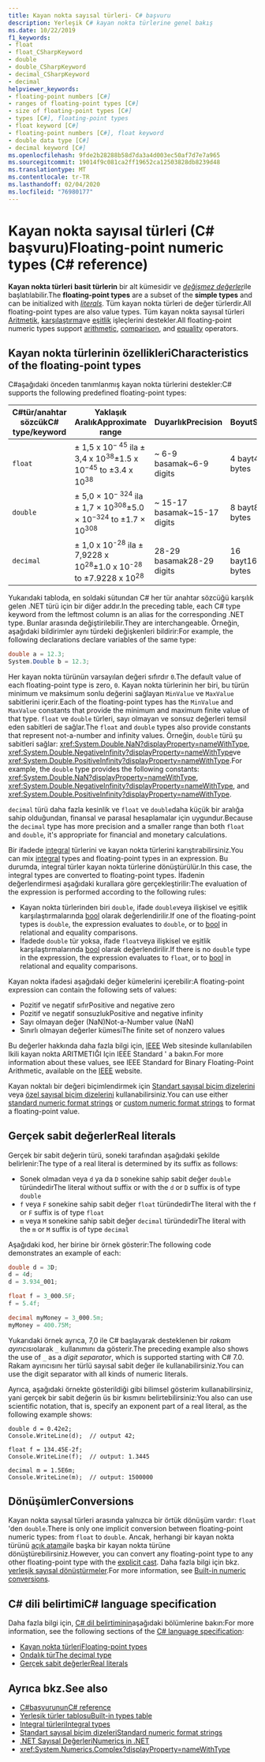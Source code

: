 ```yaml
---
title: Kayan nokta sayısal türleri- C# başvuru
description: Yerleşik C# kayan nokta türlerine genel bakış
ms.date: 10/22/2019
f1_keywords:
- float
- float_CSharpKeyword
- double
- double_CSharpKeyword
- decimal_CSharpKeyword
- decimal
helpviewer_keywords:
- floating-point numbers [C#]
- ranges of floating-point types [C#]
- size of floating-point types [C#]
- types [C#], floating-point types
- float keyword [C#]
- floating-point numbers [C#], float keyword
- double data type [C#]
- decimal keyword [C#]
ms.openlocfilehash: 9fde2b28288b58d7da3a4d003ec50af7d7e7a965
ms.sourcegitcommit: 19014f9c081ca2ff19652ca12503828db8239d48
ms.translationtype: MT
ms.contentlocale: tr-TR
ms.lasthandoff: 02/04/2020
ms.locfileid: "76980177"
---
```

# <a name="floating-point-numeric-types-c-reference"></a><span data-ttu-id="baa9c-103">Kayan nokta sayısal türleri (C# başvuru)</span><span class="sxs-lookup"><span data-stu-id="baa9c-103">Floating-point numeric types (C# reference)</span></span>

<span data-ttu-id="baa9c-104">**Kayan nokta türleri** **basit türlerin** bir alt kümesidir ve [*değişmez değerler*](#real-literals)ile başlatılabilir.</span><span class="sxs-lookup"><span data-stu-id="baa9c-104">The **floating-point types** are a subset of the **simple types** and can be initialized with [*literals*](#real-literals).</span></span> <span data-ttu-id="baa9c-105">Tüm kayan nokta türleri de değer türlerdir.</span><span class="sxs-lookup"><span data-stu-id="baa9c-105">All floating-point types are also value types.</span></span> <span data-ttu-id="baa9c-106">Tüm kayan nokta sayısal türleri [Aritmetik](../operators/arithmetic-operators.md), [karşılaştırma](../operators/comparison-operators.md)ve [eşitlik](../operators/equality-operators.md) işleçlerini destekler.</span><span class="sxs-lookup"><span data-stu-id="baa9c-106">All floating-point numeric types support [arithmetic](../operators/arithmetic-operators.md), [comparison](../operators/comparison-operators.md), and [equality](../operators/equality-operators.md) operators.</span></span>

## <a name="characteristics-of-the-floating-point-types"></a><span data-ttu-id="baa9c-107">Kayan nokta türlerinin özellikleri</span><span class="sxs-lookup"><span data-stu-id="baa9c-107">Characteristics of the floating-point types</span></span>

<span data-ttu-id="baa9c-108">C#aşağıdaki önceden tanımlanmış kayan nokta türlerini destekler:</span><span class="sxs-lookup"><span data-stu-id="baa9c-108">C# supports the following predefined floating-point types:</span></span>
  
|<span data-ttu-id="baa9c-109">C#tür/anahtar sözcük</span><span class="sxs-lookup"><span data-stu-id="baa9c-109">C# type/keyword</span></span>|<span data-ttu-id="baa9c-110">Yaklaşık Aralık</span><span class="sxs-lookup"><span data-stu-id="baa9c-110">Approximate range</span></span>|<span data-ttu-id="baa9c-111">Duyarlık</span><span class="sxs-lookup"><span data-stu-id="baa9c-111">Precision</span></span>|<span data-ttu-id="baa9c-112">Boyut</span><span class="sxs-lookup"><span data-stu-id="baa9c-112">Size</span></span>|<span data-ttu-id="baa9c-113">.NET türü</span><span class="sxs-lookup"><span data-stu-id="baa9c-113">.NET type</span></span>|
|----------|-----------------------|---------------|--------------|--------------|
|`float`|<span data-ttu-id="baa9c-114">± 1,5 x 10<sup>− 45</sup> ila ± 3,4 x 10<sup>38</sup></span><span class="sxs-lookup"><span data-stu-id="baa9c-114">±1.5 x 10<sup>−45</sup> to ±3.4 x 10<sup>38</sup></span></span>|<span data-ttu-id="baa9c-115">~ 6-9 basamak</span><span class="sxs-lookup"><span data-stu-id="baa9c-115">~6-9 digits</span></span>|<span data-ttu-id="baa9c-116">4 bayt</span><span class="sxs-lookup"><span data-stu-id="baa9c-116">4 bytes</span></span>|<xref:System.Single?displayProperty=nameWithType>|
|`double`|<span data-ttu-id="baa9c-117">± 5,0 × 10<sup>− 324</sup> ila ± 1,7 × 10<sup>308</sup></span><span class="sxs-lookup"><span data-stu-id="baa9c-117">±5.0 × 10<sup>−324</sup> to ±1.7 × 10<sup>308</sup></span></span>|<span data-ttu-id="baa9c-118">~ 15-17 basamak</span><span class="sxs-lookup"><span data-stu-id="baa9c-118">~15-17 digits</span></span>|<span data-ttu-id="baa9c-119">8 bayt</span><span class="sxs-lookup"><span data-stu-id="baa9c-119">8 bytes</span></span>|<xref:System.Double?displayProperty=nameWithType>|
|`decimal`|<span data-ttu-id="baa9c-120">± 1,0 x 10<sup>-28</sup> ila ± 7,9228 x 10<sup>28</sup></span><span class="sxs-lookup"><span data-stu-id="baa9c-120">±1.0 x 10<sup>-28</sup> to ±7.9228 x 10<sup>28</sup></span></span>|<span data-ttu-id="baa9c-121">28-29 basamak</span><span class="sxs-lookup"><span data-stu-id="baa9c-121">28-29 digits</span></span>|<span data-ttu-id="baa9c-122">16 bayt</span><span class="sxs-lookup"><span data-stu-id="baa9c-122">16 bytes</span></span>|<xref:System.Decimal?displayProperty=nameWithType>|

<span data-ttu-id="baa9c-123">Yukarıdaki tabloda, en soldaki sütundan C# her tür anahtar sözcüğü karşılık gelen .NET türü için bir diğer addır.</span><span class="sxs-lookup"><span data-stu-id="baa9c-123">In the preceding table, each C# type keyword from the leftmost column is an alias for the corresponding .NET type.</span></span> <span data-ttu-id="baa9c-124">Bunlar arasında değiştirilebilir.</span><span class="sxs-lookup"><span data-stu-id="baa9c-124">They are interchangeable.</span></span> <span data-ttu-id="baa9c-125">Örneğin, aşağıdaki bildirimler aynı türdeki değişkenleri bildirir:</span><span class="sxs-lookup"><span data-stu-id="baa9c-125">For example, the following declarations declare variables of the same type:</span></span>

```csharp
double a = 12.3;
System.Double b = 12.3;
```

<span data-ttu-id="baa9c-126">Her kayan nokta türünün varsayılan değeri sıfırdır `0`.</span><span class="sxs-lookup"><span data-stu-id="baa9c-126">The default value of each floating-point type is zero, `0`.</span></span> <span data-ttu-id="baa9c-127">Kayan nokta türlerinin her biri, bu türün minimum ve maksimum sonlu değerini sağlayan `MinValue` ve `MaxValue` sabitlerini içerir.</span><span class="sxs-lookup"><span data-stu-id="baa9c-127">Each of the floating-point types has the `MinValue` and `MaxValue` constants that provide the minimum and maximum finite value of that type.</span></span> <span data-ttu-id="baa9c-128">`float` ve `double` türleri, sayı olmayan ve sonsuz değerleri temsil eden sabitleri de sağlar.</span><span class="sxs-lookup"><span data-stu-id="baa9c-128">The `float` and `double` types also provide constants that represent not-a-number and infinity values.</span></span> <span data-ttu-id="baa9c-129">Örneğin, `double` türü şu sabitleri sağlar: <xref:System.Double.NaN?displayProperty=nameWithType>, <xref:System.Double.NegativeInfinity?displayProperty=nameWithType>ve <xref:System.Double.PositiveInfinity?displayProperty=nameWithType>.</span><span class="sxs-lookup"><span data-stu-id="baa9c-129">For example, the `double` type provides the following constants: <xref:System.Double.NaN?displayProperty=nameWithType>, <xref:System.Double.NegativeInfinity?displayProperty=nameWithType>, and <xref:System.Double.PositiveInfinity?displayProperty=nameWithType>.</span></span>

<span data-ttu-id="baa9c-130">`decimal` türü daha fazla kesinlik ve `float` ve `double`daha küçük bir aralığa sahip olduğundan, finansal ve parasal hesaplamalar için uygundur.</span><span class="sxs-lookup"><span data-stu-id="baa9c-130">Because the `decimal` type has more precision and a smaller range than both `float` and `double`, it's appropriate for financial and monetary calculations.</span></span>

<span data-ttu-id="baa9c-131">Bir ifadede [integral](integral-numeric-types.md) türlerini ve kayan nokta türlerini karıştırabilirsiniz.</span><span class="sxs-lookup"><span data-stu-id="baa9c-131">You can mix [integral](integral-numeric-types.md) types and floating-point types in an expression.</span></span> <span data-ttu-id="baa9c-132">Bu durumda, integral türler kayan nokta türlerine dönüştürülür.</span><span class="sxs-lookup"><span data-stu-id="baa9c-132">In this case, the integral types are converted to floating-point types.</span></span> <span data-ttu-id="baa9c-133">İfadenin değerlendirmesi aşağıdaki kurallara göre gerçekleştirilir:</span><span class="sxs-lookup"><span data-stu-id="baa9c-133">The evaluation of the expression is performed according to the following rules:</span></span>

- <span data-ttu-id="baa9c-134">Kayan nokta türlerinden biri `double`, ifade `double`veya ilişkisel ve eşitlik karşılaştırmalarında [bool](bool.md) olarak değerlendirilir.</span><span class="sxs-lookup"><span data-stu-id="baa9c-134">If one of the floating-point types is `double`, the expression evaluates to `double`, or to [bool](bool.md) in relational and equality comparisons.</span></span>
- <span data-ttu-id="baa9c-135">İfadede `double` tür yoksa, ifade `float`veya ilişkisel ve eşitlik karşılaştırmalarında [bool](bool.md) olarak değerlendirilir.</span><span class="sxs-lookup"><span data-stu-id="baa9c-135">If there is no `double` type in the expression, the expression evaluates to `float`, or to [bool](bool.md) in relational and equality comparisons.</span></span>

<span data-ttu-id="baa9c-136">Kayan nokta ifadesi aşağıdaki değer kümelerini içerebilir:</span><span class="sxs-lookup"><span data-stu-id="baa9c-136">A floating-point expression can contain the following sets of values:</span></span>

- <span data-ttu-id="baa9c-137">Pozitif ve negatif sıfır</span><span class="sxs-lookup"><span data-stu-id="baa9c-137">Positive and negative zero</span></span>
- <span data-ttu-id="baa9c-138">Pozitif ve negatif sonsuzluk</span><span class="sxs-lookup"><span data-stu-id="baa9c-138">Positive and negative infinity</span></span>
- <span data-ttu-id="baa9c-139">Sayı olmayan değer (NaN)</span><span class="sxs-lookup"><span data-stu-id="baa9c-139">Not-a-Number value (NaN)</span></span>
- <span data-ttu-id="baa9c-140">Sınırlı olmayan değerler kümesi</span><span class="sxs-lookup"><span data-stu-id="baa9c-140">The finite set of nonzero values</span></span>

<span data-ttu-id="baa9c-141">Bu değerler hakkında daha fazla bilgi için, [IEEE](https://www.ieee.org) Web sitesinde kullanılabilen Ikili kayan nokta ARITMETIĞI Için IEEE Standard ' a bakın.</span><span class="sxs-lookup"><span data-stu-id="baa9c-141">For more information about these values, see IEEE Standard for Binary Floating-Point Arithmetic, available on the [IEEE](https://www.ieee.org) website.</span></span>

<span data-ttu-id="baa9c-142">Kayan noktalı bir değeri biçimlendirmek için [Standart sayısal biçim dizelerini](../../../standard/base-types/standard-numeric-format-strings.md) veya [özel sayısal biçim dizelerini](../../../standard/base-types/custom-numeric-format-strings.md) kullanabilirsiniz.</span><span class="sxs-lookup"><span data-stu-id="baa9c-142">You can use either [standard numeric format strings](../../../standard/base-types/standard-numeric-format-strings.md) or [custom numeric format strings](../../../standard/base-types/custom-numeric-format-strings.md) to format a floating-point value.</span></span>

## <a name="real-literals"></a><span data-ttu-id="baa9c-143">Gerçek sabit değerler</span><span class="sxs-lookup"><span data-stu-id="baa9c-143">Real literals</span></span>

<span data-ttu-id="baa9c-144">Gerçek bir sabit değerin türü, soneki tarafından aşağıdaki şekilde belirlenir:</span><span class="sxs-lookup"><span data-stu-id="baa9c-144">The type of a real literal is determined by its suffix as follows:</span></span>

- <span data-ttu-id="baa9c-145">Sonek olmadan veya `d` ya da `D` sonekine sahip sabit değer `double` türündedir</span><span class="sxs-lookup"><span data-stu-id="baa9c-145">The literal without suffix or with the `d` or `D` suffix is of type `double`</span></span>
- <span data-ttu-id="baa9c-146">`f` veya `F` sonekine sahip sabit değer `float` türündedir</span><span class="sxs-lookup"><span data-stu-id="baa9c-146">The literal with the `f` or `F` suffix is of type `float`</span></span>
- <span data-ttu-id="baa9c-147">`m` veya `M` sonekine sahip sabit değer `decimal` türündedir</span><span class="sxs-lookup"><span data-stu-id="baa9c-147">The literal with the `m` or `M` suffix is of type `decimal`</span></span>

<span data-ttu-id="baa9c-148">Aşağıdaki kod, her birine bir örnek gösterir:</span><span class="sxs-lookup"><span data-stu-id="baa9c-148">The following code demonstrates an example of each:</span></span>

```csharp
double d = 3D;
d = 4d;
d = 3.934_001;

float f = 3_000.5F;
f = 5.4f;

decimal myMoney = 3_000.5m;
myMoney = 400.75M;
```

<span data-ttu-id="baa9c-149">Yukarıdaki örnek ayrıca, 7,0 ile C# başlayarak desteklenen bir *rakam ayırıcısı*olarak `_` kullanımını da gösterir.</span><span class="sxs-lookup"><span data-stu-id="baa9c-149">The preceding example also shows the use of `_` as a *digit separator*, which is supported starting with C# 7.0.</span></span> <span data-ttu-id="baa9c-150">Rakam ayırıcısını her türlü sayısal sabit değer ile kullanabilirsiniz.</span><span class="sxs-lookup"><span data-stu-id="baa9c-150">You can use the digit separator with all kinds of numeric literals.</span></span>

<span data-ttu-id="baa9c-151">Ayrıca, aşağıdaki örnekte gösterildiği gibi bilimsel gösterim kullanabilirsiniz, yani gerçek bir sabit değerin üs bir kısmını belirtebilirsiniz:</span><span class="sxs-lookup"><span data-stu-id="baa9c-151">You also can use scientific notation, that is, specify an exponent part of a real literal, as the following example shows:</span></span>

```csharp-interactive
double d = 0.42e2;
Console.WriteLine(d);  // output 42;

float f = 134.45E-2f;
Console.WriteLine(f);  // output: 1.3445

decimal m = 1.5E6m;
Console.WriteLine(m);  // output: 1500000
```

## <a name="conversions"></a><span data-ttu-id="baa9c-152">Dönüşümler</span><span class="sxs-lookup"><span data-stu-id="baa9c-152">Conversions</span></span>

<span data-ttu-id="baa9c-153">Kayan nokta sayısal türleri arasında yalnızca bir örtük dönüşüm vardır: `float` 'den `double`.</span><span class="sxs-lookup"><span data-stu-id="baa9c-153">There is only one implicit conversion between floating-point numeric types: from `float` to `double`.</span></span> <span data-ttu-id="baa9c-154">Ancak, herhangi bir kayan nokta türünü [açık atama](../operators/type-testing-and-cast.md#cast-operator-)ile başka bir kayan nokta türüne dönüştürebilirsiniz.</span><span class="sxs-lookup"><span data-stu-id="baa9c-154">However, you can convert any floating-point type to any other floating-point type with the [explicit cast](../operators/type-testing-and-cast.md#cast-operator-).</span></span> <span data-ttu-id="baa9c-155">Daha fazla bilgi için bkz. [yerleşik sayısal dönüştürmeler](numeric-conversions.md).</span><span class="sxs-lookup"><span data-stu-id="baa9c-155">For more information, see [Built-in numeric conversions](numeric-conversions.md).</span></span>

## <a name="c-language-specification"></a><span data-ttu-id="baa9c-156">C# dili belirtimi</span><span class="sxs-lookup"><span data-stu-id="baa9c-156">C# language specification</span></span>

<span data-ttu-id="baa9c-157">Daha fazla bilgi için, [ C# dil belirtiminin](~/_csharplang/spec/introduction.md)aşağıdaki bölümlerine bakın:</span><span class="sxs-lookup"><span data-stu-id="baa9c-157">For more information, see the following sections of the [C# language specification](~/_csharplang/spec/introduction.md):</span></span>

- [<span data-ttu-id="baa9c-158">Kayan nokta türleri</span><span class="sxs-lookup"><span data-stu-id="baa9c-158">Floating-point types</span></span>](~/_csharplang/spec/types.md#floating-point-types)
- [<span data-ttu-id="baa9c-159">Ondalık tür</span><span class="sxs-lookup"><span data-stu-id="baa9c-159">The decimal type</span></span>](~/_csharplang/spec/types.md#the-decimal-type)
- [<span data-ttu-id="baa9c-160">Gerçek sabit değerler</span><span class="sxs-lookup"><span data-stu-id="baa9c-160">Real literals</span></span>](~/_csharplang/spec/lexical-structure.md#real-literals)

## <a name="see-also"></a><span data-ttu-id="baa9c-161">Ayrıca bkz.</span><span class="sxs-lookup"><span data-stu-id="baa9c-161">See also</span></span>

- [<span data-ttu-id="baa9c-162">C#başvurunun</span><span class="sxs-lookup"><span data-stu-id="baa9c-162">C# reference</span></span>](../index.md)
- [<span data-ttu-id="baa9c-163">Yerleşik türler tablosu</span><span class="sxs-lookup"><span data-stu-id="baa9c-163">Built-in types table</span></span>](../keywords/built-in-types-table.md)
- [<span data-ttu-id="baa9c-164">Integral türleri</span><span class="sxs-lookup"><span data-stu-id="baa9c-164">Integral types</span></span>](integral-numeric-types.md)
- [<span data-ttu-id="baa9c-165">Standart sayısal biçim dizeleri</span><span class="sxs-lookup"><span data-stu-id="baa9c-165">Standard numeric format strings</span></span>](../../../standard/base-types/standard-numeric-format-strings.md)
- [<span data-ttu-id="baa9c-166">.NET Sayısal Değerleri</span><span class="sxs-lookup"><span data-stu-id="baa9c-166">Numerics in .NET</span></span>](../../../standard/numerics.md)
- <xref:System.Numerics.Complex?displayProperty=nameWithType>
